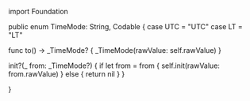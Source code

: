import Foundation

public enum TimeMode: String, Codable {
    case UTC = "UTC"
case LT = "LT"

func to() -> _TimeMode? {
    _TimeMode(rawValue: self.rawValue)
}

init?(_ from: _TimeMode?) {
    if let from = from {
        self.init(rawValue: from.rawValue)
    } else {
        return nil
    }
}

}
